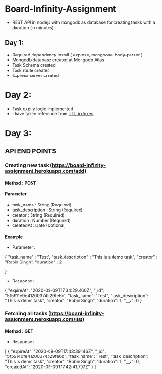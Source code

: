 # Board-Infinity-Assignment

- REST API in nodejs with mongodb as database for creating tasks with a duration (in minutes). 

## Day 1:

- Required dependency install ( express, mongoose, body-parser )
- Mongodb database created at Mongodb Atlas
- Task Schema created
- Task route created 
- Express server created

# Day 2:

- Task expiry logic implemented
- I have taken reference from [TTL indexes](https://docs.mongodb.com/manual/tutorial/expire-data/)

# Day 3:

## API END POINTS

### Creating new task (https://board-infinity-assignment.herokuapp.com/add)

#### Method : POST

#### Parameter
- task_name        :   String (Required)
- task_description :   String (Required)
- creator          :   String (Required)
- duration         :   Number (Required)
- createdAt        :   Date   (Optional)

#### Example
- Parameter :

{
    "task_name"        :  "Test",
    "task_description" :  "This is a demo task",
    "creator"          :  "Robin Singh",
    "duration"         :   2 

}

- Response :

{
    "expireAt": "2020-09-09T17:34:29.460Z",
    "_id": "5f5911e9e41200374b29fe6c",
    "task_name": "Test",
    "task_description": "This is demo task",
    "creator": "Robin Singh",
    "duration": 1,
    "__v": 0
}



### Fetching all tasks (https://board-infinity-assignment.herokuapp.com/list)

#### Method : GET

- Response :

[
    {
        "expireAt": "2020-09-09T17:43:39.146Z",
        "_id": "5f59140fe41200374b29fe6d",
        "task_name": "Test",
        "task_description": "This is demo task",
        "creator": "Robin Singh",
        "duration": 1,
        "__v": 0,
        "createdAt": "2020-09-09T17:42:41.707Z"
    }
]
